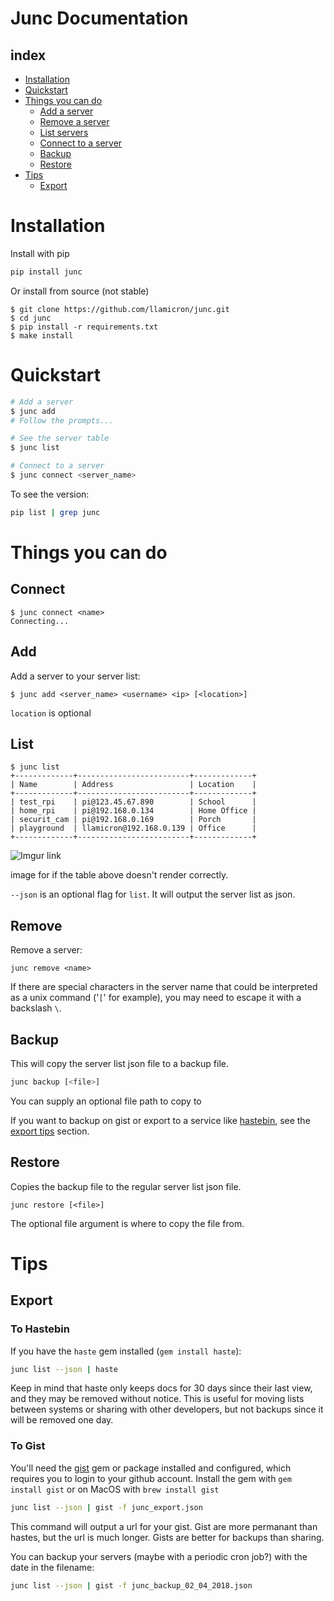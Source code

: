 # Junc Documentation


## index
* [Installation](#installation)
* [Quickstart](#quickstart)
* [Things you can do](#things-you-can-do)
  * [Add a server](#add)
  * [Remove a server](#remove)
  * [List servers](#list)
  * [Connect to a server](#connect)
  * [Backup](#backup)
  * [Restore](#restore)
* [Tips](#tips)
  * [Export](#export)

# Installation
Install with pip
```sh
pip install junc
```
Or install from source (not stable)
```
$ git clone https://github.com/llamicron/junc.git
$ cd junc
$ pip install -r requirements.txt
$ make install
```

# Quickstart
```sh
# Add a server
$ junc add
# Follow the prompts...

# See the server table
$ junc list

# Connect to a server
$ junc connect <server_name>
```
To see the version:
```sh
pip list | grep junc
```

# Things you can do

## Connect
```
$ junc connect <name>
Connecting...
```

## Add
Add a server to your server list:
```
$ junc add <server_name> <username> <ip> [<location>]
```
`location` is optional

## List
```
$ junc list
+-------------+-------------------------+-------------+
| Name        | Address                 | Location    |
+-------------+-------------------------+-------------+
| test_rpi    | pi@123.45.67.890        | School      |
| home_rpi    | pi@192.168.0.134        | Home Office |
| securit_cam | pi@192.168.0.169        | Porch       |
| playground  | llamicron@192.168.0.139 | Office      |
+-------------+-------------------------+-------------+
```
![Imgur link](https://i.imgur.com/fDjotEs.png)

image for if the table above doesn't render correctly.

`--json` is an optional flag for `list`. It will output the server list as json.

## Remove
Remove a server:
```
junc remove <name>
```
If there are special characters in the server name that could be interpreted as a unix command ('`[`' for example), you may need to escape it with a backslash `\`.

## Backup
This will copy the server list json file to a backup file.
```sh
junc backup [<file>]
```
You can supply an optional file path to copy to

If you want to backup on gist or export to a service like [hastebin](http://hastebin.com), see the [export tips](#export) section.

## Restore
Copies the backup file to the regular server list json file.
```
junc restore [<file>]
```
The optional file argument is where to copy the file from.


# Tips
## Export
### To Hastebin
If you have the `haste` gem installed (`gem install haste`):
```sh
junc list --json | haste
```
Keep in mind that haste only keeps docs for 30 days since their last view, and they may be removed without notice. This is useful for moving lists between systems or sharing with other developers, but not backups since it will be removed one day.

### To Gist
You'll need the [gist](https://github.com/defunkt/gist) gem or package installed and configured, which requires you to login to your github account. Install the gem with `gem install gist` or on MacOS with `brew install gist`
```sh
junc list --json | gist -f junc_export.json
```
This command will output a url for your gist. Gist are more permanant than hastes, but the url is much longer. Gists are better for backups than sharing.

You can backup your servers (maybe with a periodic cron job?) with the date in the filename:
```sh
junc list --json | gist -f junc_backup_02_04_2018.json
```

